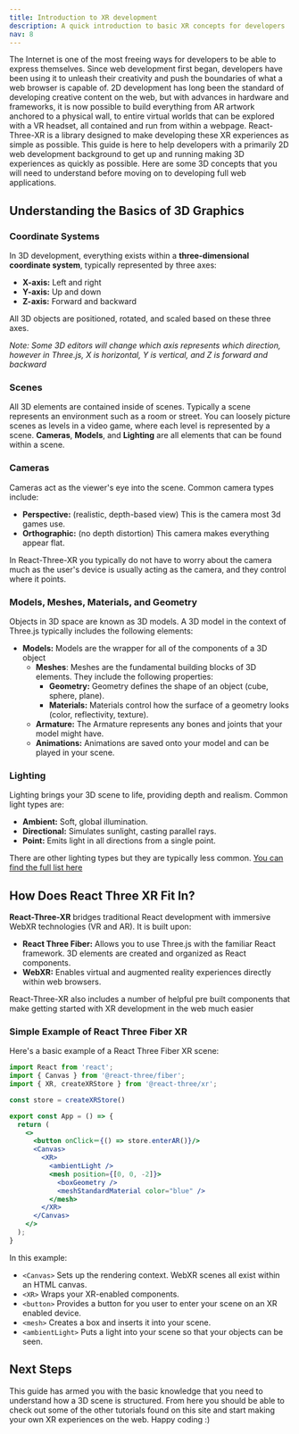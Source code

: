 ```yaml
---
title: Introduction to XR development
description: A quick introduction to basic XR concepts for developers
nav: 8
---
```


The Internet is one of the most freeing ways for developers to be able to express themselves. Since web development first began, developers have been using it to unleash their creativity and push the boundaries of what a web browser is capable of. 2D development has long been the standard of developing creative content on the web, but with advances in hardware and frameworks, it is now possible to build everything from AR artwork anchored to a physical wall, to entire virtual worlds that can be explored with a VR headset, all contained and run from within a webpage. React-Three-XR is a library designed to make developing these XR experiences as simple as possible. This guide is here to help developers with a primarily 2D web development background to get up and running making 3D experiences as quickly as possible. Here are some 3D concepts that you will need to understand before moving on to developing full web applications. 

## Understanding the Basics of 3D Graphics

### Coordinate Systems

In 3D development, everything exists within a **three-dimensional coordinate system**, typically represented by three axes:

- **X-axis:** Left and right
- **Y-axis:** Up and down
- **Z-axis:** Forward and backward

All 3D objects are positioned, rotated, and scaled based on these three axes.

*Note: Some 3D editors will change which axis represents which direction, however in Three.js, X is horizontal, Y is vertical, and Z is forward and backward*

### Scenes

All 3D elements are contained inside of scenes. Typically a scene represents an environment such as a room or street. You can loosely picture scenes as levels in a video game, where each level is represented by a scene. **Cameras**, **Models**, and **Lighting** are all elements that can be found within a scene.

### Cameras 

Cameras act as the viewer's eye into the scene. Common camera types include:

- **Perspective:** (realistic, depth-based view) This is the camera most 3d games use. 
- **Orthographic:** (no depth distortion) This camera makes everything appear flat.

In React-Three-XR you typically do not have to worry about the camera much as the user's device is usually acting as the camera, and they control where it points.

### Models, Meshes, Materials, and Geometry

Objects in 3D space are known as 3D models. A 3D model in the context of Three.js typically includes the following elements: 

- **Models:** Models are the wrapper for all of the components of a 3D object
	- **Meshes**: Meshes are the fundamental building blocks of 3D elements. They include the following properties:
		- **Geometry:** Geometry defines the shape of an object (cube, sphere, plane).
		- **Materials:** Materials control how the surface of a geometry looks (color, reflectivity, texture).
	- **Armature:** The Armature represents any bones and joints that your model might have.
	- **Animations:** Animations are saved onto your model and can be played in your scene.

### Lighting

Lighting brings your 3D scene to life, providing depth and realism. Common light types are:

- **Ambient:** Soft, global illumination.
- **Directional:** Simulates sunlight, casting parallel rays.
- **Point:** Emits light in all directions from a single point.

There are other lighting types but they are typically less common. [You can find the full list here](https://threejs.org/manual/#en/lights)

## How Does React Three XR Fit In?

**React-Three-XR** bridges traditional React development with immersive WebXR technologies (VR and AR). It is built upon:

- **React Three Fiber:** Allows you to use Three.js with the familiar React framework. 3D elements are created and organized as React components.
- **WebXR:** Enables virtual and augmented reality experiences directly within web browsers.

React-Three-XR also includes a number of helpful pre built components that make getting started with XR development in the web much easier


### Simple Example of React Three Fiber XR

Here's a basic example of a React Three Fiber XR scene:

```jsx
import React from 'react';
import { Canvas } from '@react-three/fiber';
import { XR, createXRStore } from '@react-three/xr';

const store = createXRStore()

export const App = () => {
  return (
    <>
      <button onClick＝{() => store.enterAR()}/>
      <Canvas>
        <XR>
          <ambientLight />
          <mesh position={[0, 0, -2]}>
            <boxGeometry />
            <meshStandardMaterial color="blue" />
          </mesh>
        </XR>
      </Canvas>
    </>
  );
}
```

In this example:

- `<Canvas>` Sets up the rendering context. WebXR scenes all exist within an HTML canvas.
- `<XR>` Wraps your XR-enabled components.
- `<button>` Provides a button for you user to enter your scene on an XR enabled device.
- `<mesh>` Creates a box and inserts it into your scene.
- `<ambientLight>` Puts a light into your scene so that your objects can be seen.

## Next Steps

This guide has armed you with the basic knowledge that you need to understand how a 3D scene is structured. From here you should be able to check out some of the other tutorials found on this site and start making your own XR experiences on the web. Happy coding :)
